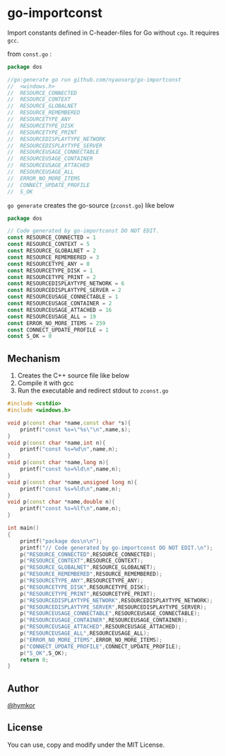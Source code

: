 go-importconst
==============

Import constants defined in C-header-files for Go without `cgo`.
It requires `gcc`.

from `const.go` :

```go
package dos

//go:generate go run github.com/nyaosorg/go-importconst
//	<windows.h>
//	RESOURCE_CONNECTED
//	RESOURCE_CONTEXT
//	RESOURCE_GLOBALNET
//	RESOURCE_REMEMBERED
//	RESOURCETYPE_ANY
//	RESOURCETYPE_DISK
//	RESOURCETYPE_PRINT
//	RESOURCEDISPLAYTYPE_NETWORK
//	RESOURCEDISPLAYTYPE_SERVER
//	RESOURCEUSAGE_CONNECTABLE
//	RESOURCEUSAGE_CONTAINER
//	RESOURCEUSAGE_ATTACHED
//	RESOURCEUSAGE_ALL
//	ERROR_NO_MORE_ITEMS
//	CONNECT_UPDATE_PROFILE
//	S_OK
```

`go generate` creates the go-source (`zconst.go`) like below

```zconst.go
package dos

// Code generated by go-importconst DO NOT EDIT.
const RESOURCE_CONNECTED = 1
const RESOURCE_CONTEXT = 5
const RESOURCE_GLOBALNET = 2
const RESOURCE_REMEMBERED = 3
const RESOURCETYPE_ANY = 0
const RESOURCETYPE_DISK = 1
const RESOURCETYPE_PRINT = 2
const RESOURCEDISPLAYTYPE_NETWORK = 6
const RESOURCEDISPLAYTYPE_SERVER = 2
const RESOURCEUSAGE_CONNECTABLE = 1
const RESOURCEUSAGE_CONTAINER = 2
const RESOURCEUSAGE_ATTACHED = 16
const RESOURCEUSAGE_ALL = 19
const ERROR_NO_MORE_ITEMS = 259
const CONNECT_UPDATE_PROFILE = 1
const S_OK = 0
```

Mechanism
---------

1. Creates the C++ source file like below
2. Compile it with gcc
3. Run the executable and redirect stdout to `zconst.go`


```zconst.cpp
#include <cstdio>
#include <windows.h>

void p(const char *name,const char *s){
	printf("const %s=\"%s\"\n",name,s);
}
void p(const char *name,int n){
	printf("const %s=%d\n",name,n);
}
void p(const char *name,long n){
	printf("const %s=%ld\n",name,n);
}
void p(const char *name,unsigned long n){
	printf("const %s=%ld\n",name,n);
}
void p(const char *name,double n){
	printf("const %s=%lf\n",name,n);
}

int main()
{
    printf("package dos\n\n");
    printf("// Code generated by go-importconst DO NOT EDIT.\n");
    p("RESOURCE_CONNECTED",RESOURCE_CONNECTED);
    p("RESOURCE_CONTEXT",RESOURCE_CONTEXT);
    p("RESOURCE_GLOBALNET",RESOURCE_GLOBALNET);
    p("RESOURCE_REMEMBERED",RESOURCE_REMEMBERED);
    p("RESOURCETYPE_ANY",RESOURCETYPE_ANY);
    p("RESOURCETYPE_DISK",RESOURCETYPE_DISK);
    p("RESOURCETYPE_PRINT",RESOURCETYPE_PRINT);
    p("RESOURCEDISPLAYTYPE_NETWORK",RESOURCEDISPLAYTYPE_NETWORK);
    p("RESOURCEDISPLAYTYPE_SERVER",RESOURCEDISPLAYTYPE_SERVER);
    p("RESOURCEUSAGE_CONNECTABLE",RESOURCEUSAGE_CONNECTABLE);
    p("RESOURCEUSAGE_CONTAINER",RESOURCEUSAGE_CONTAINER);
    p("RESOURCEUSAGE_ATTACHED",RESOURCEUSAGE_ATTACHED);
    p("RESOURCEUSAGE_ALL",RESOURCEUSAGE_ALL);
    p("ERROR_NO_MORE_ITEMS",ERROR_NO_MORE_ITEMS);
    p("CONNECT_UPDATE_PROFILE",CONNECT_UPDATE_PROFILE);
    p("S_OK",S_OK);
    return 0;
}
```

Author
------

[@hymkor](http://github.com/hymkor/)


License
-------

You can use, copy and modify under the MIT License.
